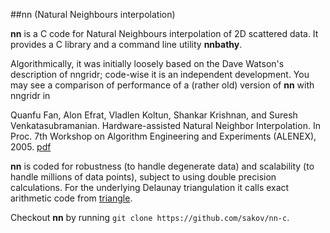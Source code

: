 ##nn
(Natural Neighbours interpolation)

**nn** is a C code for Natural Neighbours interpolation of 2D scattered data. It provides a C library and a command line 
utility **nnbathy**. 

Algorithmically, it was initially loosely based on the Dave Watson's description of nngridr; code-wise it is an 
independent development. You may see a comparison of performance of a (rather old) version of **nn** with nngridr in

  Quanfu Fan, Alon Efrat, Vladlen Koltun, Shankar Krishnan, and Suresh 
  Venkatasubramanian. Hardware-assisted Natural Neighbor Interpolation. 
  In Proc. 7th Workshop on Algorithm Engineering and Experiments (ALENEX), 2005.
  [pdf](http://nn-c.googlecode.com/files/fan05a.pdf)

**nn** is coded for robustness (to handle degenerate data) and scalability (to handle millions of data points), subject 
to using double precision calculations. For the underlying Delaunay triangulation it calls exact arithmetic code from 
[triangle](http://www.cs.cmu.edu/~quake/triangle.html).


Checkout **nn** by running `git clone https://github.com/sakov/nn-c`.
